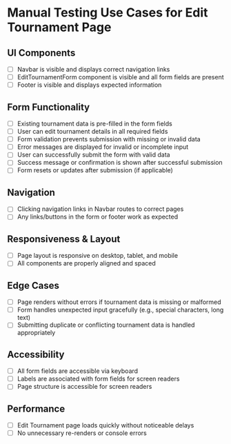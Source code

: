 # Manual Testing Use Cases for Edit Tournament Page

## UI Components

- [ ] Navbar is visible and displays correct navigation links
- [ ] EditTournamentForm component is visible and all form fields are present
- [ ] Footer is visible and displays expected information

## Form Functionality

- [ ] Existing tournament data is pre-filled in the form fields
- [ ] User can edit tournament details in all required fields
- [ ] Form validation prevents submission with missing or invalid data
- [ ] Error messages are displayed for invalid or incomplete input
- [ ] User can successfully submit the form with valid data
- [ ] Success message or confirmation is shown after successful submission
- [ ] Form resets or updates after submission (if applicable)

## Navigation

- [ ] Clicking navigation links in Navbar routes to correct pages
- [ ] Any links/buttons in the form or footer work as expected

## Responsiveness & Layout

- [ ] Page layout is responsive on desktop, tablet, and mobile
- [ ] All components are properly aligned and spaced

## Edge Cases

- [ ] Page renders without errors if tournament data is missing or malformed
- [ ] Form handles unexpected input gracefully (e.g., special characters, long text)
- [ ] Submitting duplicate or conflicting tournament data is handled appropriately

## Accessibility

- [ ] All form fields are accessible via keyboard
- [ ] Labels are associated with form fields for screen readers
- [ ] Page structure is accessible for screen readers

## Performance

- [ ] Edit Tournament page loads quickly without noticeable delays
- [ ] No unnecessary re-renders or console errors
